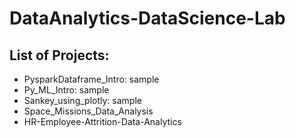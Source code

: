 # DataAnalytics-DataScience-Lab

## List of Projects:
* PysparkDataframe_Intro: sample
* Py_ML_Intro: sample
* Sankey_using_plotly: sample
* Space_Missions_Data_Analysis
* HR-Employee-Attrition-Data-Analytics
